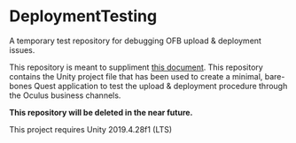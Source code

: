 # DeploymentTesting

A temporary test repository for debugging OFB upload & deployment issues.

This repository is meant to suppliment [this document](https://gist.github.com/mura94/a188260377915f9311ff9292c0a89699#scene-setup). This repository contains the Unity project file that has been used to create a minimal, bare-bones Quest application to test the upload & deployment procedure through the Oculus business channels.

**This repository will be deleted in the near future.**

This project requires Unity 2019.4.28f1 (LTS)